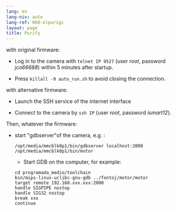 ```yaml
---
lang: en
lang-niv: auto
lang-ref: 060-elpurigi
layout: page
title: Purify
---
```


with original firmware:

* Log in to the camera with `telnet IP 9527` (user _root_, password _jco66688_) within 5 minutes after startup.


* Press `killall -9 auto_run.sh` to avoid closing the connection.



with alternative firmware:

* Launch the SSH service of the internet interface


* Connect to the camera by `ssh IP` (user _root_, password _ismart12_).



Then, whatever the firmware:

* start "gdbserver"of the camera, e.g. :  


     `/opt/media/mmcblk0p1/bin/gdbserver localhost:2000 /opt/media/mmcblk0p1/bin/motor`  
  *   Start GDB on the computer, for example:  

    ```
    cd programada_medio/toolchain
    bin/mips-linux-uclibc-gnu-gdb ../fontoj/motor/motor 
    target remote 192.168.xxx.xxx:2000
    handle SIGPIPE nostop
    handle SIG32 nostop
    break xxx
    continue 
    ```  



